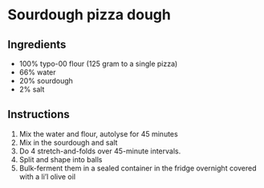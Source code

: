# Sourdough pizza dough

## Ingredients
* 100% typo-00 flour (125 gram to a single pizza)
* 66% water
* 20% sourdough
* 2% salt

## Instructions
1. Mix the water and flour, autolyse for 45 minutes
2. Mix in the sourdough and salt
3. Do 4 stretch-and-folds over 45-minute intervals.
3. Split and shape into balls
4. Bulk-ferment them in a sealed container in the fridge overnight covered with a li’l olive oil